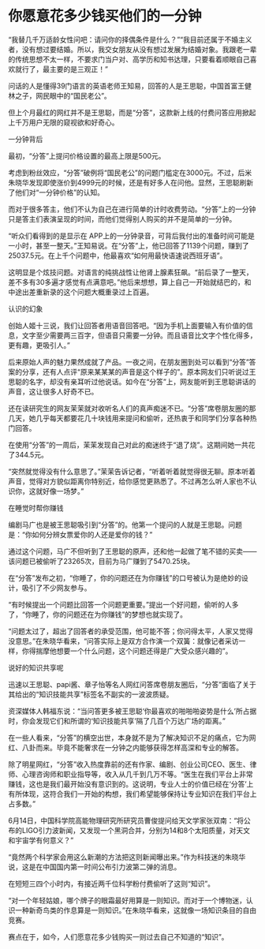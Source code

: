 # 你愿意花多少钱买他们的一分钟

“我替几千万适龄女性问吧：请问你的择偶条件是什么？”“我目前还属于不婚主义者，没有想过要结婚。所以，我交女朋友从没有想过发展为结婚对象。我跟老一辈的传统思想不太一样，不要求门当户对、高学历和知书达理，只要看着顺眼自己喜欢就行了，最主要的是三观正！” 

问话的人是懂得39门语言的英语老师王知易，回答的人是王思聪，中国首富王健林之子，网民眼中的“国民老公”。 

但上个月最红的网红并不是王思聪，而是“分答”，这款新上线的付费问答应用掀起上千万用户无限的窥视欲和好奇心。 

一分钟背后 

最初，“分答”上提问价格设置的最高上限是500元。 

考虑到粉丝效应，“分答”破例将“国民老公”的问题门槛定在3000元。不过，后米朱晓华发现即使涨价到4999元的时候，还是有好多人在问他。显然，王思聪刷新了他们对“一分钟价格”的认知。 

而对于很多答主，他们不认为自己在进行简单的计时收费劳动。“分答”上的一分钟只是答主们表演呈现的时间，而他们觉得别人购买的并不是简单的一分钟。 

“听众们看得到的是显示在 APP上的一分钟录音，可背后我付出的准备时间可能是一小时，甚至一整天。”王知易说。在“分答”上，他已回答了1139个问题，赚到了25037.5元。在上千个问题中，他最喜欢“如何用最快语速说西班牙语”。 

这明显是个炫技问题。对语言的纯挑战性让他肾上腺素狂飙。“前后录了一整天，差不多有30多遍才感觉有点满意吧。”他后来想想，算上自己一开始就结巴的，和中途出差重新录的这个问题大概重录过上百遍。 

认识的幻象 

创始人姬十三说，我们让回答者用语音回答吧。“因为手机上面要输入有价值的信息，文字至少需要两三百字，但语音只需要一分钟。而且语音比文字个性化得多，更有趣，更吸引人。” 

后来原始人声的魅力果然成就了产品。一夜之间，在朋友圈到处可以看到“分答”答案的分享，还有人点评“原来某某某的声音是这个样子的”。原本网友们只听说过王思聪的名字，却没有亲耳听过他说话。如今在“分答”上，网友能听到王思聪讲话的声音，这让很多人好奇不已。 

还在读研究生的网友茉茉就对收听名人们的真声痴迷不已。“分答”席卷朋友圈的那几天，她几乎每天都要花几十块钱用来提问和偷听，还热衷于和同学们分享各种热门回答。 

在使用“分答”的一周后，茉茉发现自己对此的痴迷终于“退了烧”。这期间她一共花了344.5元。 

“突然就觉得没有什么意思了。”茉茉告诉记者，“听着听着就觉得很无聊。原本听着声音，觉得对方貌似距离你特别近，给你感觉更熟悉了。不过再怎么听人家也不认识你，这就好像一场梦。” 

在睡觉时帮你赚钱 

编剧马广也是被王思聪吸引到“分答”的。他第一个提问的人就是王思聪。问题是：“你如何分辨女票爱你的人还是爱你的钱？” 

通过这个问题，马广不但听到了王思聪的原声，还和他一起做了笔不错的买卖——该问题已被偷听了23265次，目前为马广赚到了5470.25块。 

在“分答”发布之初，“你睡了，你的问题还在为你赚钱”的口号被认为是绝妙的设计，吸引了不少网友参与。 

“有时候提出一个问题比回答一个问题更重要。”提出一个好问题，偷听的人多了，“你睡了，你的问题还在为你赚钱”的梦想也就实现了。 

“问题太过了，超出了回答者的承受范围，他可能不答；你问得太平，人家又觉得没意思。”在朱晓华看来，“问答实际上是双方合作演一个双簧：就像记者采访一样，你得揣摩他想要一个什么问题，这个问题还得是广大受众感兴趣的”。 

说好的知识共享呢 

迅速以王思聪、papi酱、章子怡等名人网红问答席卷朋友圈后，“分答”面临了关于其给出的“知识技能共享”标签名不副实的一波波质疑。 

资深媒体人韩福东说：“当问答更多被王思聪‘你最喜欢的啪啪啪姿势是什么’所占据时，你会发现它们和所谓的‘知识技能共享’隔了几百个万达广场的距离。” 

在一些人看来，“分答”的横空出世，本身就不是为了解决知识不足的痛点，它为网红、八卦而来。毕竟不能奢求在一分钟之内能够获得怎样高深和专业的解答。 

除了明星网红，“分答”收入热度靠前的还有作家、编剧、创业公司CEO、医生、律师、心理咨询师和职业指导等，收入从几千到几万不等。“医生在我们平台上非常赚钱，这也是我们最开始没有意识到的。这说明，专业人士的价值已经在‘分答’上有所体现，这符合我们一开始的构想，我们希望能够保持让专业知识在我们平台上占多数。” 

6月14日，中国科学院高能物理研究所研究员曹俊提问给天文学家张双南：“将公布的LIGO引力波新闻，又发现一个黑洞合并，分别为14和8个太阳质量，对天文和宇宙学有何意义？” 

“竟然两个科学家会用这么新潮的方法把这则新闻曝出来。”作为科技迷的朱晓华说，这是在中国国内第一时间公布引力波第二弹的消息。 

在短短三四个小时内，有接近两千位科学粉付费偷听了这则“知识”。 

“对一个年轻姑娘，哪个牌子的眼霜最好用算是一则知识。而对于一个博物迷，认识一种新奇鸟类的作息算是一则知识。”在朱晓华看来，这就像一场知识条目的自由竞赛。 

赛点在于，如今，人们愿意花多少钱购买一则过去自己不知道的“知识”。